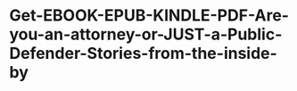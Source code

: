 # Get-EBOOK-EPUB-KINDLE-PDF-Are-you-an-attorney-or-JUST-a-Public-Defender-Stories-from-the-inside-by